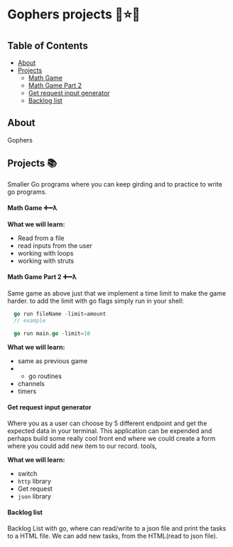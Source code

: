 # Gophers projects 🐨⭐️🚀

## Table of Contents

- [About](#about)
- [Projects](#projects)
  - [Math Game](#math-game)
  - [Math Game Part 2](#math-game-part-2)
  - [Get request input generator](#get-req-input-gen)
  - [Backlog list](#backlog-list)

## About <a name = "about"></a>

Gophers

## Projects <a name = "projects"></a> 📚

Smaller Go programs where you can keep girding and to practice to write go programs.

#### Math Game <a name = "math-game"></a> ➕➖ƛ

**What we will learn:**

- Read from a file
- read inputs from the user
- working with loops
- working with struts

#### Math Game Part 2 <a name = "math-game-part-2"></a> ➕➖ƛ

Same game as above just that we implement a time limit to make the game harder.
to add the limit with go flags simply run in your shell:

```go
  go run fileName -limit=amount
  // example

  go run main.go -limit=10
```

**What we will learn:**

- same as previous game
- - go routines
- channels
- timers

#### Get request input generator <a name ="get-req-input-gen"></a>

Where you as a user can choose by 5 different endpoint and get the expected data in your terminal.
This application can be expended and perhaps build some really cool front end where we could create a form where you could add new item to our record.
tools,

**What we will learn:**

- switch
- `http` library
- Get request
- `json` library

#### Backlog list <a name ="backlog-list"></a>

Backlog List with go, where can read/write to a json file and print the tasks to a HTML file. We can add new tasks, from the HTML(read to json file).
